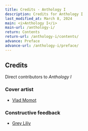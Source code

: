 ```yaml
---
title: Credits - Anthology I
description: Credits for Anthology I
last_modified_at: March 8, 2024
main: <i>Anthology I</i>
main-url: /anthology-i/
return: Contents
return-url: /anthology-i/contents/
advance: Preface
advance-url: /anthology-i/preface/
---
```


## Credits
Direct contributors to *Anthology I*

### Cover artist
- <a href="https://vladmomotart.tumblr.com/" target="_blank">Vlad Momot</a>

### Constructive feedback
- <a href="https://www.patreon.com/greyliliy" target="_blank">Grey Liliy</a>
